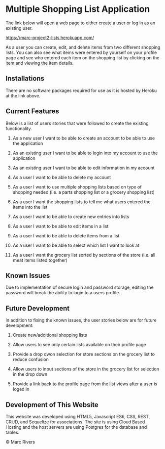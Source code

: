 # Multiple Shopping List Application


The link below will open a web page to either create a user or log in as an existing user.

https://marc-project2-lists.herokuapp.com/

As a user you can create, edit, and delete items from two different shopping lists. You can also see what items were entered by yourself on your profile page and see who entered each item on the shopping list by clicking on the item and viewing the item details.

## Installations

There are no software packages required for use as it is hosted by Heroku at the link above.

## Current Features

Below is a list of users stories that were followed to create the existing functionality.

1. As a new user I want to be able to create an account to be able to use the application

2. As an existing user I want to be able to login into my account to use the application

3. As an existing user I want to be able to edit information in my account

4. As a user I want to be able to delete my account

5. As a user I want to use multiple shopping lists based on type of shopping needed (i.e. a parts shopping list or a grocery shopping list)

6. As a user I want the shopping lists to tell me what users entered the items into the list

7. As a user I want to be able to create new entries into lists

8. As a user I want to be able to edit items in a list

9. As a user I want to be able to delete items from a list

10. As a user I want to be able to select which list I want to look at

11. As a user I want the grocery list sorted by sections of the store (i.e. all meat items listed together)

## Known Issues

Due to implementation of secure login and password storage, editing the password will break the ability to login to a users profile.

## Future Development

In addition to fixing the known issues, the user stories below are for future development:

1. Create new/additional shopping lists

2. Allow users to see only certain lists available on their profile page

3. Provide a drop dwon selection for store sections on the grocery list to reduce confusion

4. Allow users to input sections of the store in the grocery list for selection in the drop down

5. Provide a link back to the profile page from the list views after a user is loged in


## Development of This Website

This website was developed using HTML5, Javascript ES6, CSS, REST, CRUD, and Sequelize for associations. The site is using Cloud Based Hosting and the host servers are using Postgres for the database and tables. 


&copy; Marc Rivers